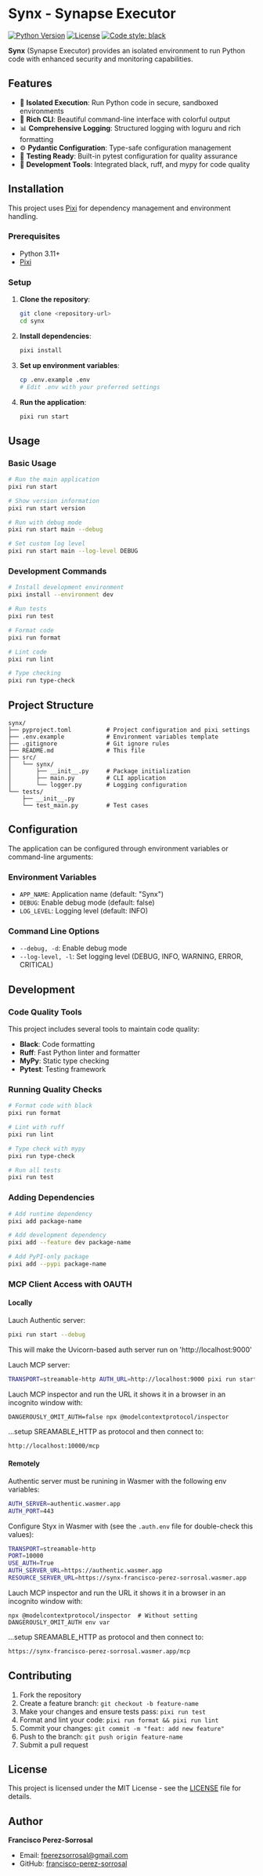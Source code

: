 # Synx - Synapse Executor

[![Python Version](https://img.shields.io/badge/python-3.11+-blue.svg)](https://python.org)
[![License](https://img.shields.io/badge/license-MIT-green.svg)](LICENSE)
[![Code style: black](https://img.shields.io/badge/code%20style-black-000000.svg)](https://github.com/psf/black)

**Synx** (Synapse Executor) provides an isolated environment to run Python code with enhanced security and monitoring capabilities.

## Features

- 🚀 **Isolated Execution**: Run Python code in secure, sandboxed environments
- 🎨 **Rich CLI**: Beautiful command-line interface with colorful output
- 📊 **Comprehensive Logging**: Structured logging with loguru and rich formatting
- ⚙️ **Pydantic Configuration**: Type-safe configuration management
- 🧪 **Testing Ready**: Built-in pytest configuration for quality assurance
- 🔧 **Development Tools**: Integrated black, ruff, and mypy for code quality

## Installation

This project uses [Pixi](https://pixi.sh/) for dependency management and environment handling.

### Prerequisites

- Python 3.11+
- [Pixi](https://pixi.sh/install)

### Setup

1. **Clone the repository**:
   ```bash
   git clone <repository-url>
   cd synx
   ```

2. **Install dependencies**:
   ```bash
   pixi install
   ```

3. **Set up environment variables**:
   ```bash
   cp .env.example .env
   # Edit .env with your preferred settings
   ```

4. **Run the application**:
   ```bash
   pixi run start
   ```

## Usage

### Basic Usage

```bash
# Run the main application
pixi run start

# Show version information
pixi run start version

# Run with debug mode
pixi run start main --debug

# Set custom log level
pixi run start main --log-level DEBUG
```

### Development Commands

```bash
# Install development environment
pixi install --environment dev

# Run tests
pixi run test

# Format code
pixi run format

# Lint code
pixi run lint

# Type checking
pixi run type-check
```

## Project Structure

```
synx/
├── pyproject.toml          # Project configuration and pixi settings
├── .env.example            # Environment variables template
├── .gitignore              # Git ignore rules
├── README.md               # This file
├── src/
│   └── synx/
│       ├── __init__.py     # Package initialization
│       ├── main.py         # CLI application
│       └── logger.py       # Logging configuration
└── tests/
    ├── __init__.py
    └── test_main.py        # Test cases
```

## Configuration

The application can be configured through environment variables or command-line arguments:

### Environment Variables

- `APP_NAME`: Application name (default: "Synx")
- `DEBUG`: Enable debug mode (default: false)
- `LOG_LEVEL`: Logging level (default: INFO)

### Command Line Options

- `--debug, -d`: Enable debug mode
- `--log-level, -l`: Set logging level (DEBUG, INFO, WARNING, ERROR, CRITICAL)

## Development

### Code Quality Tools

This project includes several tools to maintain code quality:

- **Black**: Code formatting
- **Ruff**: Fast Python linter and formatter
- **MyPy**: Static type checking
- **Pytest**: Testing framework

### Running Quality Checks

```bash
# Format code with black
pixi run format

# Lint with ruff
pixi run lint

# Type check with mypy
pixi run type-check

# Run all tests
pixi run test
```

### Adding Dependencies

```bash
# Add runtime dependency
pixi add package-name

# Add development dependency
pixi add --feature dev package-name

# Add PyPI-only package
pixi add --pypi package-name
```

### MCP Client Access with OAUTH


#### Locally

Lauch Authentic server:

```sh
pixi run start --debug 
```
This will make the Uvicorn-based auth server run on 'http://localhost:9000'

Lauch MCP server:
```sh
TRANSPORT=streamable-http AUTH_URL=http://localhost:9000 pixi run start --debug --use-auth 
```

Lauch MCP inspector and run the URL it shows it in a browser in an incognito window with:
```shell
DANGEROUSLY_OMIT_AUTH=false npx @modelcontextprotocol/inspector
```

...setup SREAMABLE_HTTP as protocol and then connect to:
```sh
http://localhost:10000/mcp
```

#### Remotely

Authentic server must be runining in Wasmer with the following env variables:

```sh
AUTH_SERVER=authentic.wasmer.app
AUTH_PORT=443
```

Configure Styx in Wasmer with (see the `.auth.env` file for double-check this values):
```sh
TRANSPORT=streamable-http
PORT=10000
USE_AUTH=True
AUTH_SERVER_URL=https://authentic.wasmer.app
RESOURCE_SERVER_URL=https://synx-francisco-perez-sorrosal.wasmer.app
```

Lauch MCP inspector and run the URL it shows it in a browser in an incognito window with:
```shell
npx @modelcontextprotocol/inspector  # Without setting DANGEROUSLY_OMIT_AUTH env var
```

...setup SREAMABLE_HTTP as protocol and then connect to:
```sh
https://synx-francisco-perez-sorrosal.wasmer.app/mcp
```


## Contributing

1. Fork the repository
2. Create a feature branch: `git checkout -b feature-name`
3. Make your changes and ensure tests pass: `pixi run test`
4. Format and lint your code: `pixi run format && pixi run lint`
5. Commit your changes: `git commit -m "feat: add new feature"`
6. Push to the branch: `git push origin feature-name`
7. Submit a pull request

## License

This project is licensed under the MIT License - see the [LICENSE](LICENSE) file for details.

## Author

**Francisco Perez-Sorrosal**
- Email: fperezsorrosal@gmail.com
- GitHub: [francisco-perez-sorrosal](https://github.com/francisco-perez-sorrosal)
